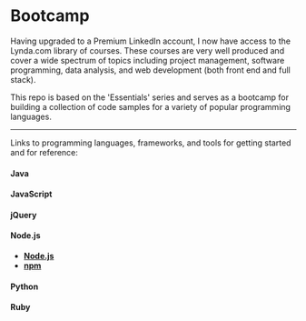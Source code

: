# Bootcamp

Having upgraded to a Premium LinkedIn account, I now have access to the Lynda.com library of courses. These courses are very well produced and cover a wide spectrum of topics including project management, software programming, data analysis, and web development (both front end and full stack).

This repo is based on the 'Essentials' series and serves as a bootcamp for building a collection of code samples for a variety of popular programming languages. 

---

Links to programming languages, frameworks, and tools for getting started and for reference:

#### Java

#### JavaScript

#### jQuery

#### Node.js

- **<a href="https://nodejs.org/en/" target="_blank">Node.js</a>**
- **<a href="https://www.npmjs.com/" target="_blank">npm</a>**

#### Python

#### Ruby






